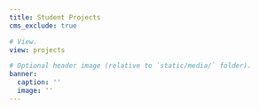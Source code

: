 ```yaml
---
title: Student Projects
cms_exclude: true

# View.
view: projects

# Optional header image (relative to `static/media/` folder).
banner:
  caption: ''
  image: ''
---
```



